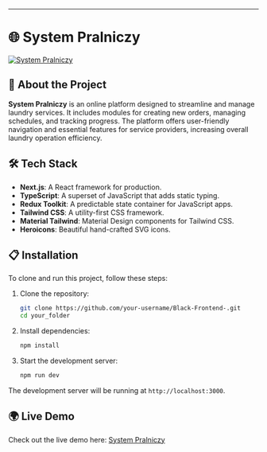 ---

# 🌐 System Pralniczy

[![System Pralniczy](https://black-frontend.vercel.app/)](https://black-frontend.vercel.app/)

## 🚀 About the Project

**System Pralniczy** is an online platform designed to streamline and manage laundry services. It includes modules for creating new orders, managing schedules, and tracking progress. The platform offers user-friendly navigation and essential features for service providers, increasing overall laundry operation efficiency.

## 🛠️ Tech Stack

- **Next.js**: A React framework for production.
- **TypeScript**: A superset of JavaScript that adds static typing.
- **Redux Toolkit**: A predictable state container for JavaScript apps.
- **Tailwind CSS**: A utility-first CSS framework.
- **Material Tailwind**: Material Design components for Tailwind CSS.
- **Heroicons**: Beautiful hand-crafted SVG icons.

## 📋 Installation

To clone and run this project, follow these steps:

1. Clone the repository:

   ```sh
   git clone https://github.com/your-username/Black-Frontend-.git
   cd your_folder
   ```

2. Install dependencies:

   ```sh
   npm install
   ```

3. Start the development server:

   ```sh
   npm run dev
   ```

The development server will be running at `http://localhost:3000`.

## 🌍 Live Demo

Check out the live demo here: [System Pralniczy](https://black-frontend.vercel.app/)
